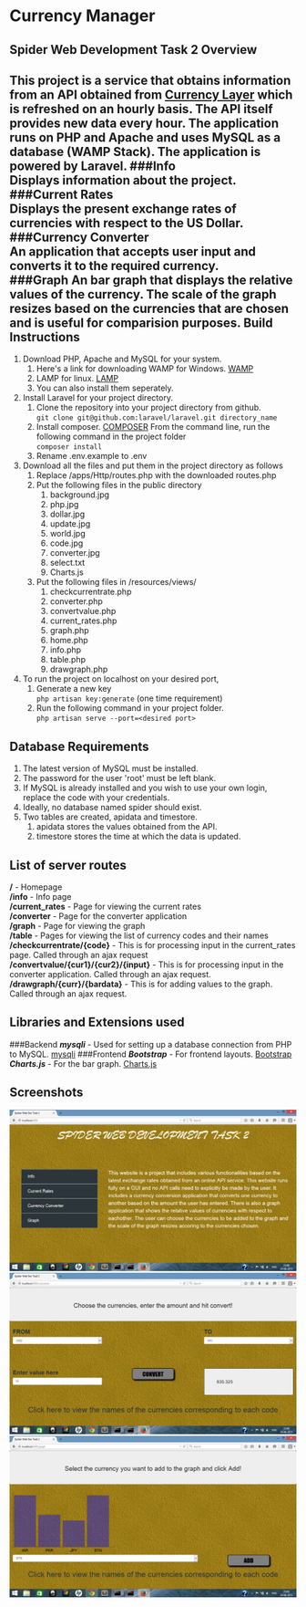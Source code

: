 Currency Manager
================
Spider Web Development Task 2
Overview
--------
This project is a service that obtains information from an API obtained from [Currency Layer](https://currencylayer.com) which is refreshed on an hourly basis. The API itself provides new data every hour. The application runs on PHP and Apache and uses MySQL as a database (WAMP Stack). The application is powered by Laravel.
###Info   
Displays information about the project.   
###Current Rates   
Displays the present exchange rates of currencies with respect to the US Dollar.    
###Currency Converter   
An application that accepts user input and converts it to the required currency.   
###Graph
An bar graph that displays the relative values of the currency. The scale of the graph resizes based on the currencies that are chosen and is useful for comparision purposes.
Build Instructions
------------------
1. Download PHP, Apache and MySQL for your system.
    1. Here's a link for downloading WAMP for Windows. [WAMP](http://www.wampserver.com/en/)
    2. LAMP for linux. [LAMP](http://lamphowto.com/)
    3. You can also install them seperately.
2. Install Laravel for your project directory.
    1. Clone the repository into your project directory from github.   
    ``git clone git@github.com:laravel/laravel.git directory_name``  
    2. Install composer. [COMPOSER](https://getcomposer.org/)
    From the command line, run the following command in the project folder  
    ``composer install``
    3. Rename .env.example to .env
3. Download all the files and put them in the project directory as follows
    1. Replace /apps/Http/routes.php with the downloaded routes.php
    2. Put the following files in the public directory
        1. background.jpg
        2. php.jpg
        3. dollar.jpg
        4. update.jpg
        5. world.jpg
        6. code.jpg
        7. converter.jpg
        8. select.txt
        9. Charts.js
    3. Put the following files in /resources/views/
        1. checkcurrentrate.php
        2. converter.php
        3. convertvalue.php
        4. current_rates.php
        5. graph.php
        6. home.php
        7. info.php
        8. table.php
        9. drawgraph.php
4. To run the project on localhost on your desired port,
    1. Generate a new key  
    ``php artisan key:generate`` (one time requirement)
    2. Run the following command in your project folder.   
    ``php artisan serve --port=<desired port>``

Database Requirements
---------------------
1. The latest version of MySQL must be installed.
2. The password for the user 'root' must be left blank.
3. If MySQL is already installed and you wish to use your own login, replace the code with your credentials.
4. Ideally, no database named spider should exist.
5. Two tables are created, apidata and timestore.
    1. apidata stores the values obtained from the API.
    2. timestore stores the time at which the data is updated.

List of server routes
---------------------
**/** - Homepage  
**/info** - Info page  
**/current_rates** - Page for viewing the current rates  
**/converter** - Page for the converter application  
**/graph** - Page for viewing the graph  
**/table** - Pages for viewing the list of currency codes and their names  
**/checkcurrentrate/{code}** - This is for processing input in the current_rates page. Called through an ajax request  
**/convertvalue/{cur1}/{cur2}/{input}** - This is for processing input in the converter application. Called through an ajax request.  
**/drawgraph/{curr}/{bardata}** - This is for adding values to the graph. Called through an ajax request.

Libraries and Extensions used
-----------------------------
###Backend
***mysqli*** - Used for setting up a database connection from PHP to MySQL. [mysqli](http://php.net/manual/en/book.mysqli.php)
###Frontend
***Bootstrap*** - For frontend layouts. [Bootstrap](http://getbootstrap.com/getting-started/)   
***Charts.js*** - For the bar graph. [Charts.js](http://www.chartjs.org/docs/)   

Screenshots
-----------
![Main Page](https://github.com/sriku97/currency_manager/blob/master/mainpage.png)   
![Converter](https://github.com/sriku97/currency_manager/blob/master/converterpage.png)   
![Graph](https://github.com/sriku97/currency_manager/blob/master/graphpage.png)
